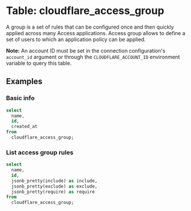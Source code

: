 # Table: cloudflare_access_group

A group is a set of rules that can be configured once and then quickly applied across many Access applications.
Access group allows to define a set of users to which an application policy can be applied.

**Note:** An account ID must be set in the connection configuration's `account_id` argument or through the `CLOUDFLARE_ACCOUNT_ID` environment variable to query this table.

## Examples

### Basic info

```sql
select
  name,
  id,
  created_at
from
  cloudflare_access_group;
```

### List access group rules

```sql
select
  name,
  id,
  jsonb_pretty(include) as include,
  jsonb_pretty(exclude) as exclude,
  jsonb_pretty(require) as require
from
  cloudflare_access_group;
```
